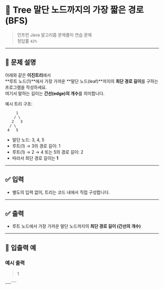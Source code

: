 # 🧮 Tree 말단 노드까지의 가장 짧은 경로 (BFS)

> 인프런 Java 알고리즘 문제풀이 연습 문제  
> 정답률 `42%`

---

## 📌 문제 설명

아래와 같은 **이진트리**에서  
**루트 노드(1)**에서 가장 가까운 **말단 노드(leaf)**까지의 **최단 경로 길이**를 구하는 프로그램을 작성하세요.  
여기서 말하는 길이는 **간선(edge)의 개수**를 의미합니다.

예시 트리 구조:

         1
        / \
       2   3
      / \
     4   5

- 말단 노드: 3, 4, 5
- 루트(1) → 3의 경로 길이: 1
- 루트(1) → 2 → 4 또는 5의 경로 길이: 2
- 따라서 최단 경로 길이는 **1**

---

## ✅ 입력

- 별도의 입력 없이, 트리는 코드 내에서 직접 구성합니다.

---

## ✅ 출력

- 루트 노드에서 가장 가까운 말단 노드까지의 **최단 경로 길이 (간선의 개수)**

---

## 🧾 입출력 예

### 예시 출력
> 1

---````